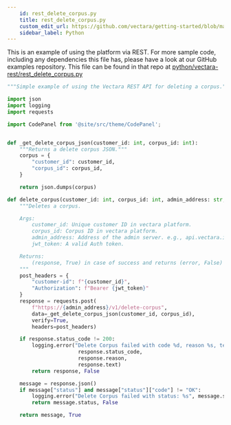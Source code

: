 ```yaml
---
    id: rest_delete_corpus.py
    title: rest_delete_corpus.py
    custom_edit_url: https://github.com/vectara/getting-started/blob/main/language-examples/python/vectara-rest/rest_delete_corpus.py
    sidebar_label: Python
---
```


This is an example of using the platform via REST.  For more sample code, including any dependencies this file has, please have a look at our GitHub examples repository.  This file can be found in that repo at <a href="https://github.com/vectara/getting-started/tree/main/language-examples/python/vectara-rest/rest_delete_corpus.py">python/vectara-rest/rest_delete_corpus.py</a>

```py title="python/vectara-rest/rest_delete_corpus.py"
"""Simple example of using the Vectara REST API for deleting a corpus."""

import json
import logging
import requests

import CodePanel from '@site/src/theme/CodePanel';


def _get_delete_corpus_json(customer_id: int, corpus_id: int):
    """Returns a delete corpus JSON."""
    corpus = {
        "customer_id": customer_id,
        "corpus_id": corpus_id,
    }

    return json.dumps(corpus)

def delete_corpus(customer_id: int, corpus_id: int, admin_address: str, jwt_token: str):
    """Deletes a corpus.

    Args:
        customer_id: Unique customer ID in vectara platform.
        corpus_id: Corpus ID in vectara platform.
        admin_address: Address of the admin server. e.g., api.vectara.io
        jwt_token: A valid Auth token.

    Returns:
        (response, True) in case of success and returns (error, False) in case of failure.
    """
    post_headers = {
        "customer-id": f"{customer_id}",
        "Authorization": f"Bearer {jwt_token}"
    }
    response = requests.post(
        f"https://{admin_address}/v1/delete-corpus",
        data=_get_delete_corpus_json(customer_id, corpus_id),
        verify=True,
        headers=post_headers)

    if response.status_code != 200:
        logging.error("Delete Corpus failed with code %d, reason %s, text %s",
                       response.status_code,
                       response.reason,
                       response.text)
        return response, False

    message = response.json()
    if message["status"] and message["status"]["code"] != "OK":
        logging.error("Delete Corpus failed with status: %s", message.status)
        return message.status, False

    return message, True

```
